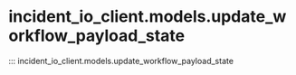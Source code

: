 # incident_io_client.models.update_workflow_payload_state

::: incident_io_client.models.update_workflow_payload_state
